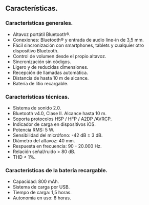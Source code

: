 ## Características.

### Características generales.
*	Altavoz portátil Bluetooth®.
*	Conexiones: Bluetooth® y entrada de audio line-in de 3,5 mm.
*	Fácil sincronización con smartphones, tablets y cualquier otro dispositivo Bluetooth.
*	Control de volumen desde el propio altavoz.
*	Sincronización sin códigos.
*	Ligero y de reducidas dimensiones.
*	Recepción de llamadas automática.
*	Distancia de hasta 10 m de alcance.
*	Batería de litio recargable.

### Características técnicas.

*	Sistema de sonido 2.0.
*	Bluetooth v4.0, Clase II. Alcance hasta 10 m.
*	Soporta protocolos HSP / HFP / A2DP /AVRCP.
*	Indicador de carga en dispositivos iOS.
*	Potencia RMS: 5 W.
*	Sensibilidad del micrófono: -42 dB ± 3 dB.
*	Diámetro del altavoz: 40 mm.
*	Respuesta en frecuencia: 90 - 20.000 Hz.
*	Relación señal/ruido > 80 dB.
*	THD < 1%.

### Características de la batería recargable.
*	Capacidad: 800 mAh.
*	Sistema de carga por USB.
*	Tiempo de carga: 1,5 horas.
*	Autonomía en uso: 8 horas.

